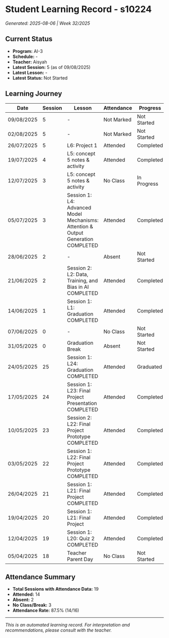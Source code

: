 # Student Learning Record - s10224
*Generated: 2025-08-06 | Week 32/2025*

## Current Status
- **Program:** AI-3
- **Schedule:**  -
- **Teacher:** Aisyah
- **Latest Session:** 5 (as of 09/08/2025)
- **Latest Lesson:** -
- **Latest Status:** Not Started

## Learning Journey
| Date | Session | Lesson | Attendance | Progress |
|------|---------|--------|------------|----------|
| 09/08/2025 | 5 | - | Not Marked | Not Started |
| 02/08/2025 | 5 | - | Not Marked | Not Started |
| 26/07/2025 | 5 | L6: Project 1 | Attended | Completed |
| 19/07/2025 | 4 | L5: concept 5 notes & activity | Attended | Completed |
| 12/07/2025 | 3 | L5: concept 5 notes & activity | No Class | In Progress |
| 05/07/2025 | 3 | Session 1: L4: Advanced Model Mechanisms: Attention & Output Generation COMPLETED | Attended | Completed |
| 28/06/2025 | 2 | - | Absent | Not Started |
| 21/06/2025 | 2 | Session 2: L2: Data, Training, and Bias in AI COMPLETED | Attended | Completed |
| 14/06/2025 | 1 | Session 1: L1: Graduation COMPLETED | Attended | Completed |
| 07/06/2025 | 0 | - | No Class | Not Started |
| 31/05/2025 | 0 | Graduation Break | Absent | Not Started |
| 24/05/2025 | 25 | Session 1: L24: Graduation COMPLETED | Attended | Graduated |
| 17/05/2025 | 24 | Session 1: L23: Final Project Presentation COMPLETED | Attended | Completed |
| 10/05/2025 | 23 | Session 2: L22: Final Project Prototype COMPLETED | Attended | Completed |
| 03/05/2025 | 22 | Session 1: L22: Final Project Prototype COMPLETED | Attended | Completed |
| 26/04/2025 | 21 | Session 1: L21: Final Project COMPLETED | Attended | Completed |
| 19/04/2025 | 20 | Session 1: L21: Final Project | Attended | Completed |
| 12/04/2025 | 19 | Session 1: L20: Quiz 2 COMPLETED | Attended | Completed |
| 05/04/2025 | 18 | Teacher Parent Day | No Class | Not Started |

## Attendance Summary
- **Total Sessions with Attendance Data:** 19
- **Attended:** 14
- **Absent:** 2
- **No Class/Break:** 3
- **Attendance Rate:** 87.5% (14/16)

---
*This is an automated learning record. For interpretation and recommendations, please consult with the teacher.*